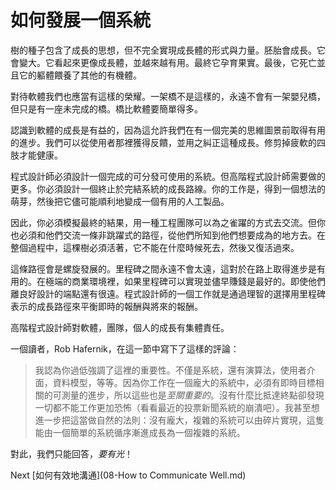 # 如何發展一個系統
[//]: # (Version:1.0.0)
樹的種子包含了成長的思想，但不完全實現成長體的形式與力量。胚胎會成長。它會變大。它看起來更像成長體，並越來越有用。最終它孕育果實。最後，它死亡並且它的軀體餵養了其他的有機體。

對待軟體我們也應當有這樣的榮耀。一架橋不是這樣的，永遠不會有一架嬰兒橋，但只是有一座未完成的橋。橋比軟體要簡單得多。

認識到軟體的成長是有益的，因為這允許我們在有一個完美的思維圖景前取得有用的進步。我們可以從使用者那裡獲得反饋，並用之糾正這種成長。修剪掉疲軟的四肢才能健康。

程式設計師必須設計一個完成的可分發可使用的系統。但高階程式設計師需要做的更多。你必須設計一個終止於完結系統的成長路線。你的工作是，得到一個想法的萌芽，然後把它儘可能順利地變成一個有用的人工製品。

因此，你必須模擬最終的結果，用一種工程團隊可以為之雀躍的方式去交流。但你也必須和他們交流一條非跳躍式的路徑，從他們所知到他們想要成為的地方去。在整個過程中，這棵樹必須活著，它不能在什麼時候死去，然後又復活過來。

這條路徑會是螺旋發展的。里程碑之間永遠不會太遠，這對於在路上取得進步是有用的。在極端的商業環境裡，如果里程碑可以實現並儘早賺錢是最好的。即使他們離良好設計的端點還有很遠。程式設計師的一個工作就是通過理智的選擇用里程碑表示的成長路徑來平衡即時的報酬與將來的報酬。

高階程式設計師對軟體，團隊，個人的成長有集體責任。

一個讀者，Rob Hafernik，在這一節中寫下了這樣的評論：

> 我認為你過低強調了這裡的重要性。不僅是系統，還有演算法，使用者介面，資料模型，等等。因為你工作在一個龐大的系統中，必須有即時目標相關的可測量的進步，所以這些也是*至關重要的*。沒有什麼比抵達終點卻發現一切都不能工作更加恐怖（看看最近的投票新聞系統的崩潰吧）。我甚至想進一步把這當做自然的法則：沒有龐大，複雜的系統可以由碎片實現，這隻能由一個簡單的系統循序漸進成長為一個複雜的系統。

對此，我們只能回答，*要有光*！

Next [如何有效地溝通](08-How to Communicate Well.md)
